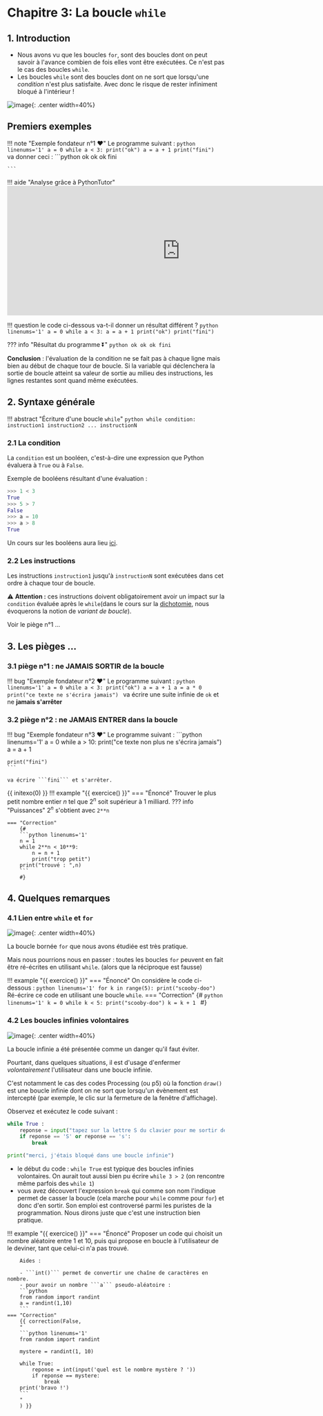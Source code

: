 # Chapitre 3: La boucle `while`

## 1. Introduction

- Nous avons vu que les boucles `for`, sont des boucles dont on peut savoir à l'avance combien de fois elles vont être exécutées. Ce n'est pas le cas des boucles `while`.
- Les boucles `while` sont des boucles dont on ne sort que lorsqu'une *condition* n'est plus satisfaite. Avec donc le risque de rester infiniment bloqué à l'intérieur !  

![image](data/danger.jpg){: .center width=40%}


## Premiers exemples


!!! note "Exemple fondateur n°1 :heart:"
    Le programme suivant :
    ```python linenums='1'
    a = 0
    while a < 3:
        print("ok")
        a = a + 1
    print("fini")
    ```
    va donner ceci :
    ```python
    ok
    ok
    ok
    fini

    ```
!!! aide "Analyse grâce à PythonTutor"
    <iframe width="800" height="300" frameborder="0" src="https://pythontutor.com/iframe-embed.html#code=a%20%3D%200%0Awhile%20a%20%3C%203%3A%0A%20%20%20%20print%28%22ok%22%29%0A%20%20%20%20a%20%3D%20a%20%2B%201%0Aprint%28%22fini%22%29&codeDivHeight=400&codeDivWidth=350&cumulative=false&curInstr=0&heapPrimitives=nevernest&origin=opt-frontend.js&py=3&rawInputLstJSON=%5B%5D&textReferences=false"> </iframe>


!!! question
    le code ci-dessous va-t-il donner un résultat différent ?
    ```python linenums='1'
    a = 0
    while a < 3:
        a = a + 1
        print("ok")
    print("fini")
    ```

??? info "Résultat du programme ⏬"
    ```python
    ok
    ok
    ok
    fini
    ```



**Conclusion** : l'évaluation de la condition ne se fait pas à chaque ligne mais bien au début de chaque tour de boucle. Si la variable qui déclenchera la sortie de boucle atteint sa valeur de sortie au milieu des instructions, les lignes restantes sont quand même exécutées.


## 2. Syntaxe générale

!!! abstract "Écriture d'une boucle ```while```"
    ```python
    while condition:
        instruction1
        instruction2
            ...
        instructionN
    ```

### 2.1 La condition

La ```condition``` est un booléen, c'est-à-dire une expression que Python évaluera à ```True``` ou à ```False```.

Exemple de booléens résultant d'une évaluation :
```python
>>> 1 < 3
True
>>> 5 > 7
False
>>> a = 10
>>> a > 8
True
```

Un cours sur les booléens aura lieu [ici](../../../T2_Representation_des_donnees/Chapitre_5:_Booleens/cours/).

### 2.2 Les instructions

Les instructions ```instruction1``` jusqu'à ```instructionN``` sont exécutées dans cet ordre à chaque tour de boucle. 

:warning: **Attention :** ces instructions doivent obligatoirement avoir un impact sur la ```condition``` évaluée après le ```while```(dans le cours sur la [dichotomie](../../../T4_Algorithmique/Chapitre_5:_Dichotomie/cours/), nous évoquerons la notion de _variant de boucle_).

Voir le piège n°1 ...

## 3. Les pièges ...

### 3.1 piège n°1 : ne JAMAIS SORTIR de la boucle


!!! bug "Exemple fondateur n°2 :heart:"
    Le programme suivant :
    ```python linenums='1'
    a = 0
    while a < 3:
        print("ok")
        a = a + 1
        a = a * 0
    print("ce texte ne s'écrira jamais")
    ```
    va écrire une suite infinie de ```ok``` et ne **jamais s'arrêter**


### 3.2 piège n°2 : ne JAMAIS ENTRER dans la boucle

!!! bug "Exemple fondateur n°3 :heart:"
    Le programme suivant :
    ```python linenums='1'
    a = 0
    while a > 10:
        print("ce texte non plus ne s'écrira jamais")
        a = a + 1
        
    print("fini") 
    ```

    va écrire ```fini``` et s'arrêter.

{{ initexo(0) }}
!!! example "{{ exercice() }}"
    === "Énoncé"
        Trouver le plus petit nombre entier $n$ tel que $2^n$ soit supérieur à 1 milliard.
        ??? info "Puissances" 
            $2^n$ s'obtient avec `2**n`

    === "Correction"
        {#
        ```python linenums='1'
        n = 1
        while 2**n < 10**9:
            n = n + 1
            print("trop petit")
        print("trouvé : ",n)
        ```
        #}



## 4. Quelques remarques
### 4.1 Lien entre ```while``` et ```for```
![image](data/scooby.png){: .center width=40%}

La boucle bornée ```for``` que nous avons étudiée est très pratique.

Mais nous pourrions nous en passer : toutes les boucles ```for``` peuvent en fait être ré-écrites en utilisant ```while```. (alors que la réciproque est fausse)

!!! example "{{ exercice() }}"
    === "Énoncé"
        On considère le code ci-dessous :
        ```python linenums='1'
        for k in range(5):
            print("scooby-doo")
        ``` 
        Ré-écrire ce code en utilisant une boucle ```while```. 
    === "Correction"
        {#
        ```python linenums='1'
        k = 0
        while k < 5:
            print("scooby-doo")
            k = k + 1
        ```
        #}





### 4.2 Les boucles infinies volontaires
![image](data/anakin.jpg){: .center width=40%}

 
La boucle infinie a été présentée comme un danger qu'il faut éviter. 

Pourtant, dans quelques situations, il est d'usage d'enfermer _volontairement_ l'utilisateur dans une boucle infinie.

C'est notamment le cas des codes Processing (ou p5) où la fonction ```draw()``` est une boucle infinie dont on ne sort que lorsqu'un évènement est intercepté (par exemple, le clic sur la fermeture de la fenêtre d'affichage).

Observez et exécutez le code suivant :

```python linenums='1'
while True :
    reponse = input("tapez sur la lettre S du clavier pour me sortir de cet enfer : ")
    if reponse == 'S' or reponse == 's':
        break

print("merci, j'étais bloqué dans une boucle infinie")
```

- le début du code : ```while True``` est typique des boucles infinies volontaires. On aurait tout aussi bien pu écrire ```while 3 > 2``` (on rencontre même parfois des ```while 1```)
- vous avez découvert l'expression ```break``` qui comme son nom l'indique permet de casser la boucle (cela marche pour ```while``` comme pour ```for```) et donc d'en sortir. Son emploi est controversé parmi les puristes de la programmation. Nous dirons juste que c'est une instruction bien pratique.

!!! example "{{ exercice() }}"
    === "Énoncé"
        Proposer un code qui choisit un nombre aléatoire entre 1 et 10, puis qui propose en boucle à l'utilisateur de le deviner, tant que celui-ci n'a pas trouvé.

        Aides :

        - ```int()``` permet de convertir une chaîne de caractères en nombre. 
        - pour avoir un nombre ```a``` pseudo-aléatoire :
        ```python
        from random import randint
        a = randint(1,10)
        ```
    === "Correction"
        {{ correction(False,
        "
        ```python linenums='1'
        from random import randint

        mystere = randint(1, 10)

        while True:
            reponse = int(input('quel est le nombre mystère ? '))
            if reponse == mystere:
                break
        print('bravo !')
        ```
        "
        ) }}
        

